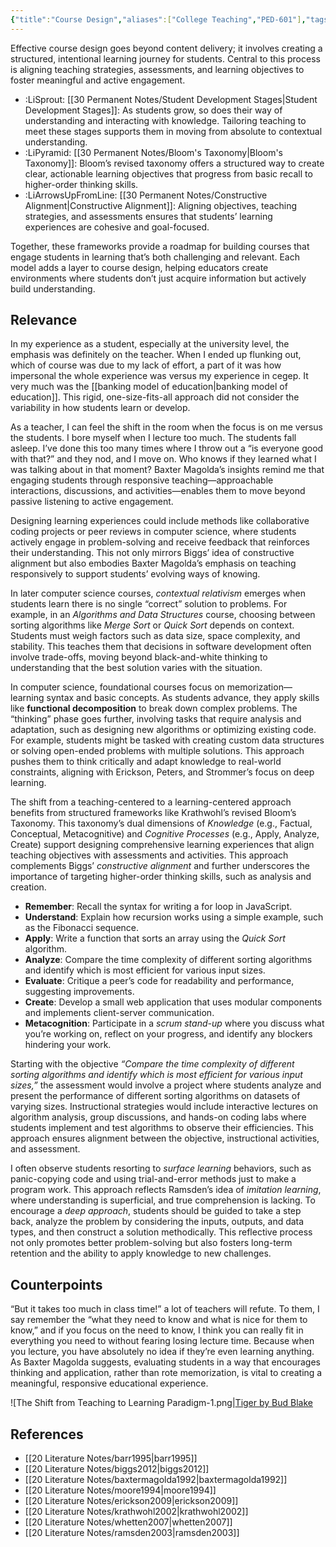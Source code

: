```yaml
---
{"title":"Course Design","aliases":["College Teaching","PED-601"],"tags":["pedagogy","course-design","🪴"],"created":"2019-10-04","modified":"2024-11-10","dg-publish":true,"permalink":"/30-permanent-notes/course-design/","dgPassFrontmatter":true,"updated":"2024-11-10"}
---
```



Effective course design goes beyond content delivery; it involves creating a structured, intentional learning journey for students. Central to this process is aligning teaching strategies, assessments, and learning objectives to foster meaningful and active engagement.

- :LiSprout: [[30 Permanent Notes/Student Development Stages\|Student Development Stages]]: As students grow, so does their way of understanding and interacting with knowledge. Tailoring teaching to meet these stages supports them in moving from absolute to contextual understanding.
- :LiPyramid: [[30 Permanent Notes/Bloom's Taxonomy\|Bloom's Taxonomy]]: Bloom’s revised taxonomy offers a structured way to create clear, actionable learning objectives that progress from basic recall to higher-order thinking skills.
- :LiArrowsUpFromLine: [[30 Permanent Notes/Constructive Alignment\|Constructive Alignment]]: Aligning objectives, teaching strategies, and assessments ensures that students’ learning experiences are cohesive and goal-focused.

Together, these frameworks provide a roadmap for building courses that engage students in learning that’s both challenging and relevant. Each model adds a layer to course design, helping educators create environments where students don’t just acquire information but actively build understanding.

## Relevance

In my experience as a student, especially at the university level, the emphasis was definitely on the teacher. When I ended up flunking out, which of course was due to my lack of effort, a part of it was how impersonal the whole experience was versus my experience in cegep. It very much was the [[banking model of education\|banking model of education]]. This rigid, one-size-fits-all approach did not consider the variability in how students learn or develop.

As a teacher, I can feel the shift in the room when the focus is on me versus the students. I bore myself when I lecture too much. The students fall asleep. I’ve done this too many times where I throw out a “is everyone good with that?” and they nod, and I move on. Who knows if they learned what I was talking about in that moment? Baxter Magolda’s insights remind me that engaging students through responsive teaching—approachable interactions, discussions, and activities—enables them to move beyond passive listening to active engagement.

Designing learning experiences could include methods like collaborative coding projects or peer reviews in computer science, where students actively engage in problem-solving and receive feedback that reinforces their understanding. This not only mirrors Biggs’ idea of constructive alignment but also embodies Baxter Magolda’s emphasis on teaching responsively to support students’ evolving ways of knowing.

In later computer science courses, _contextual relativism_ emerges when students learn there is no single “correct” solution to problems. For example, in an _Algorithms and Data Structures_ course, choosing between sorting algorithms like _Merge Sort_ or _Quick Sort_ depends on context. Students must weigh factors such as data size, space complexity, and stability. This teaches them that decisions in software development often involve trade-offs, moving beyond black-and-white thinking to understanding that the best solution varies with the situation.

In computer science, foundational courses focus on memorization—learning syntax and basic concepts. As students advance, they apply skills like **functional decomposition** to break down complex problems. The “thinking” phase goes further, involving tasks that require analysis and adaptation, such as designing new algorithms or optimizing existing code. For example, students might be tasked with creating custom data structures or solving open-ended problems with multiple solutions. This approach pushes them to think critically and adapt knowledge to real-world constraints, aligning with Erickson, Peters, and Strommer’s focus on deep learning.

The shift from a teaching-centered to a learning-centered approach benefits from structured frameworks like Krathwohl’s revised Bloom’s Taxonomy. This taxonomy’s dual dimensions of _Knowledge_ (e.g., Factual, Conceptual, Metacognitive) and _Cognitive Processes_ (e.g., Apply, Analyze, Create) support designing comprehensive learning experiences that align teaching objectives with assessments and activities. This approach complements Biggs’ _constructive alignment_ and further underscores the importance of targeting higher-order thinking skills, such as analysis and creation.

- **Remember**: Recall the syntax for writing a for loop in JavaScript.
- **Understand**: Explain how recursion works using a simple example, such as the Fibonacci sequence.
- **Apply**: Write a function that sorts an array using the _Quick Sort_ algorithm.
- **Analyze**: Compare the time complexity of different sorting algorithms and identify which is most efficient for various input sizes.
- **Evaluate**: Critique a peer’s code for readability and performance, suggesting improvements.
- **Create**: Develop a small web application that uses modular components and implements client-server communication.
- **Metacognition**: Participate in a _scrum stand-up_ where you discuss what you’re working on, reflect on your progress, and identify any blockers hindering your work.

Starting with the objective _“Compare the time complexity of different sorting algorithms and identify which is most efficient for various input sizes,”_ the assessment would involve a project where students analyze and present the performance of different sorting algorithms on datasets of varying sizes. Instructional strategies would include interactive lectures on algorithm analysis, group discussions, and hands-on coding labs where students implement and test algorithms to observe their efficiencies. This approach ensures alignment between the objective, instructional activities, and assessment.

I often observe students resorting to _surface learning_ behaviors, such as panic-copying code and using trial-and-error methods just to make a program work. This approach reflects Ramsden’s idea of _imitation learning_, where understanding is superficial, and true comprehension is lacking. To encourage a _deep approach_, students should be guided to take a step back, analyze the problem by considering the inputs, outputs, and data types, and then construct a solution methodically. This reflective process not only promotes better problem-solving but also fosters long-term retention and the ability to apply knowledge to new challenges.

## Counterpoints

“But it takes too much in class time!” a lot of teachers will refute. To them, I say remember the “what they need to know and what is nice for them to know,” and if you focus on the need to know, I think you can really fit in everything you need to without fearing losing lecture time. Because when you lecture, you have absolutely no idea if they’re even learning anything. As Baxter Magolda suggests, evaluating students in a way that encourages thinking and application, rather than rote memorization, is vital to creating a meaningful, responsive educational experience.

![The Shift from Teaching to Learning Paradigm-1.png|[Tiger by Bud Blake](/img/user/00%20System/Assets/The%20Shift%20from%20Teaching%20to%20Learning%20Paradigm-1.png)

## References

- [[20 Literature Notes/barr1995\|barr1995]]
- [[20 Literature Notes/biggs2012\|biggs2012]]
- [[20 Literature Notes/baxtermagolda1992\|baxtermagolda1992]]
- [[20 Literature Notes/moore1994\|moore1994]]
- [[20 Literature Notes/erickson2009\|erickson2009]]
- [[20 Literature Notes/krathwohl2002\|krathwohl2002]]
- [[20 Literature Notes/whetten2007\|whetten2007]]
- [[20 Literature Notes/ramsden2003\|ramsden2003]]
